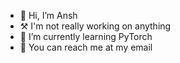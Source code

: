 - 👋 Hi, I’m Ansh
- ⚒️ I'm not really working on anything
- 🔦 I’m currently learning PyTorch
- 📧 You can reach me at my email

<!---
anshunderscore/anshunderscore is a ✨ special ✨ repository because its `README.md` (this file) appears on your GitHub profile.
You can click the Preview link to take a look at your changes.
--->
